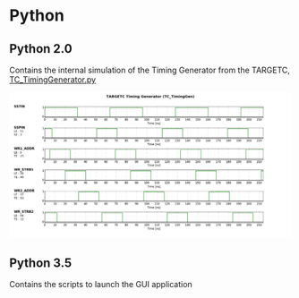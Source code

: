 # Python

## Python 2.0
Contains the internal simulation of the Timing Generator from the TARGETC, [TC_TimingGenerator.py](Python_2.0/TC_TimingGenerator/TC_TimingGenerator.py)

![SSTIN of Python](Python_2.0/TC_TimingGenerator/SSTIN_signalsPython.png)

## Python 3.5
Contains the scripts to launch the GUI application
